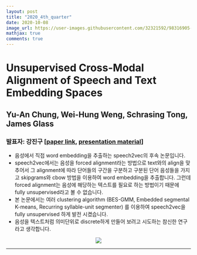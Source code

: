 ```yaml
---
layout: post
title: "2020_4th_quarter"
date: 2020-10-08
image_url: https://user-images.githubusercontent.com/32321592/98316905-a7b9a000-201e-11eb-8135-053b5662ff85.png
mathjax: true
comments: true
---
```


# Unsupervised Cross-Modal Alignment of Speech and Text Embedding Spaces
## Yu-An Chung, Wei-Hung Weng, Schrasing Tong, James Glass
### 발표자: 강진구 [[paper link](https://arxiv.org/pdf/1805.07467.pdf), [presentation material](https://trello-attachments.s3.amazonaws.com/5d15b7297b29f54b88064f86/5f02bdd4b0d4f0561a33f47e/d3d19109ef206fd6ea1c4537529531ce/Unsupervised_Cross-Modal_Alignment_of_Speech_and_Text_Embedding_Spaces.pdf)]
- 음성에서 직접 word embedding을 추출하는 speech2vec의 후속 논문입니다.
- speech2vec에서는 음성을 forced alignment라는 방법으로 text와의 align을 맞추어서 그 alignment에 따라 단어들의 구간을 구분하고 구분된 단어 음성들을 가지고 skipgrams와 cbow 방법을 이용하여 word embedding을 추출합니다. 그런데 forced alignment는 음성에 해당하는 텍스트를 필요로 하는 방법이기 때문에 fully unsupervised라고 볼 수 없습니다.
- 본 논문에서는 여러 clustering algorithm (BES-GMM, Embedded segmental K-means, Recurring syllable-unit segmenter) 를 이용하여 speech2vec을 fully unsupervised 하게 발전 시켰습니다.
- 음성을 텍스트처럼 의미단위로 discrete하게 만들어 보려고 시도하는 참신한 연구라고 생각합니다.
<p align="center">
<img src="https://user-images.githubusercontent.com/25892000/92999642-8deb6780-f55d-11ea-8acc-2c483433f588.png">
</p>

***
